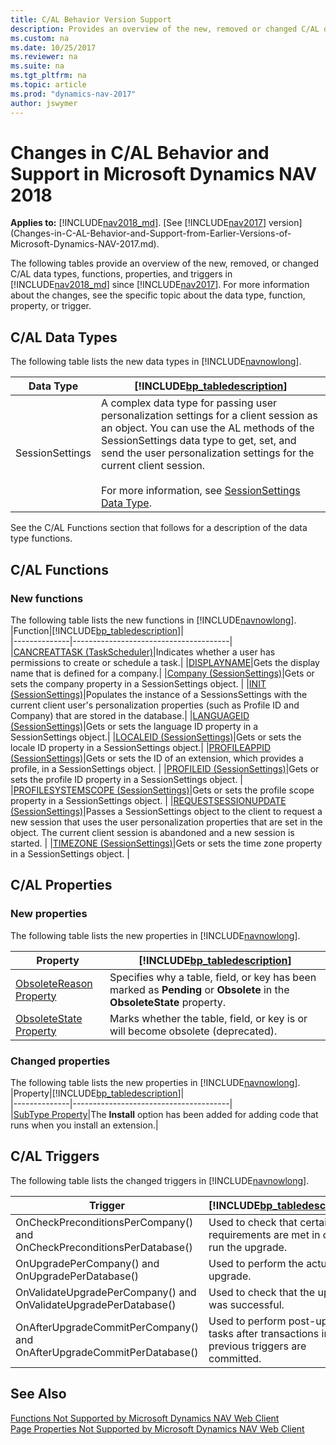 ```yaml
---
title: C/AL Behavior Version Support
description: Provides an overview of the new, removed or changed C/AL data types, functions, properties, and triggers from previous versions of Dynamics NAV.
ms.custom: na
ms.date: 10/25/2017
ms.reviewer: na
ms.suite: na
ms.tgt_pltfrm: na
ms.topic: article
ms.prod: "dynamics-nav-2017"
author: jswymer
---
```

# Changes in C/AL Behavior and Support in Microsoft Dynamics NAV 2018

**Applies to:** [!INCLUDE[nav2018_md](includes/nav2018_md.md)]. [See [!INCLUDE[nav2017](includes/nav2017.md)] version](Changes-in-C-AL-Behavior-and-Support-from-Earlier-Versions-of-Microsoft-Dynamics-NAV-2017.md).

The following tables provide an overview of the new, removed, or changed C/AL data types, functions, properties, and triggers in [!INCLUDE[nav2018_md](includes/nav2018_md.md)] since [!INCLUDE[nav2017](includes/nav2017.md)]. For more information about the changes, see the specific topic about the data type, function, property, or trigger.  

## C/AL Data Types  
 The following table lists the new data types in [!INCLUDE[navnowlong](includes/navnowlong_md.md)].  

|Data Type|[!INCLUDE[bp_tabledescription](includes/bp_tabledescription_md.md)]|  
|---------------|---------------------------------------|  
|SessionSettings|A complex data type for passing user personalization settings for a client session as an object. You can use the AL methods of the SessionSettings data type to get, set, and send the user personalization settings for the current client session.<br /><br />For more information, see [SessionSettings Data Type](sessionsettings-data-type.md).| 
 
See the C/AL Functions section that follows for a description of the data type functions.

## C/AL Functions  
### New functions
The following table lists the new functions in [!INCLUDE[navnowlong](includes/navnowlong_md.md)].  
|Function|[!INCLUDE[bp_tabledescription](includes/bp_tabledescription_md.md)]|  
|--------------|---------------------------------------|  
|[CANCREATTASK \(TaskScheduler\)](cancreatetask-function.md)|Indicates whether a user has permissions to create or schedule a task.|
|[DISPLAYNAME](displayname-function.md)|Gets the display name that is defined for a company.|
|[Company \(SessionSettings\)](company-function-sessionsettings.md)|Gets or sets the company property in a SessionSettings object. |
|[INIT \(SessionSettings\)](init-function-sessionsettings.md)|Populates the instance of a SessionsSettings with the current client user's personalization properties (such as Profile ID and Company) that are stored in the database.|
|[LANGUAGEID \(SessionSettings\)](languageid-function-sessionsettings.md)|Gets or sets the language ID property in a SessionSettings object.|
|[LOCALEID \(SessionSettings\)](localeid-function-sessionsettings.md)|Gets or sets the locale ID property in a SessionSettings object.|
|[PROFILEAPPID \(SessionSettings\)](profileappid-function-sessionsettings.md)|Gets or sets the ID of an extension, which provides a profile, in a SessionSettings object. |
|[PROFILEID \(SessionSettings\)](profileid-function-sessionsettings.md)|Gets or sets the profile ID property in a SessionSettings object. |
|[PROFILESYSTEMSCOPE \(SessionSettings\)](profilesystemscope-function-sessionsettings.md)|Gets or sets the profile scope property in a SessionSettings object. |
|[REQUESTSESSIONUPDATE \(SessionSettings\)](requestsessionupdate-function-sessionsettings.md)|Passes a SessionSettings object to the client to request a new session that uses the user personalization properties that are set in the object. The current client session is abandoned and a new session is started. |
|[TIMEZONE \(SessionSettings\)](timezone-function-sessionsettings.md)|Gets or sets the time zone property in a SessionSettings object. |

## C/AL Properties  
### New properties
The following table lists the new properties in [!INCLUDE[navnowlong](includes/navnowlong_md.md)].  

|Property|[!INCLUDE[bp_tabledescription](includes/bp_tabledescription_md.md)]|  
|--------------|---------------------------------------|  
|[ObsoleteReason Property](obsoletereason-property.md)|Specifies why a table, field, or key has been marked as **Pending** or **Obsolete** in the **ObsoleteState** property.| 
|[ObsoleteState Property](obsoletestate-property.md)|Marks whether the table, field, or key is or will become obsolete (deprecated).|

### Changed properties
The following table lists the new properties in [!INCLUDE[navnowlong](includes/navnowlong_md.md)].  
|Property|[!INCLUDE[bp_tabledescription](includes/bp_tabledescription_md.md)]|  
|--------------|---------------------------------------|  
|[SubType Property](SubType-Property--Codeunit-.md)|The **Install** option has been added for adding code that runs when you install an extension.| 

## C/AL Triggers  
The following table lists the changed triggers in [!INCLUDE[navnowlong](includes/navnowlong_md.md)].  

|Trigger|[!INCLUDE[bp_tabledescription](includes/bp_tabledescription_md.md)]|  
|--------------|---------------------------------------|  
|OnCheckPreconditionsPerCompany() and OnCheckPreconditionsPerDatabase()| Used to check that certain requirements are met in order to run the upgrade.|
|OnUpgradePerCompany() and OnUpgradePerDatabase()|Used to perform the actual upgrade.|
|OnValidateUpgradePerCompany() and OnValidateUpgradePerDatabase()|Used to check that the upgrade was successful.|
|OnAfterUpgradeCommitPerCompany() and OnAfterUpgradeCommitPerDatabase()|Used to perform post-upgrade tasks after transactions in the previous triggers are committed.|    

## See Also  
[Functions Not Supported by Microsoft Dynamics NAV Web Client](Functions-Not-Supported-by-Microsoft-Dynamics-NAV-Web-Client.md)   
[Page Properties Not Supported by Microsoft Dynamics NAV Web Client](Page-Properties-Not-Supported-by-Microsoft-Dynamics-NAV-Web-Client.md)
